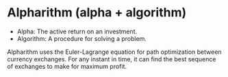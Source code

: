 # Alpharithm (alpha + algorithm)

* Alpha: The active return on an investment.
* Algorithm: A procedure for solving a problem.

Alpharithm uses the Euler-Lagrange equation for path optimization between currency exchanges.
For any instant in time, it can find the best sequence of exchanges to make for maximum profit.
